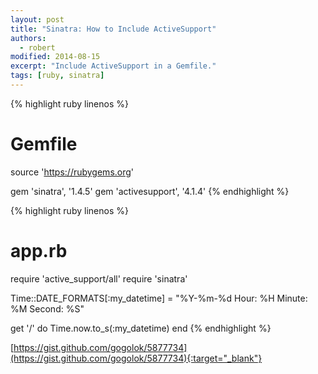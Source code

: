 ```yaml
---
layout: post
title: "Sinatra: How to Include ActiveSupport"
authors:
  - robert
modified: 2014-08-15
excerpt: "Include ActiveSupport in a Gemfile."
tags: [ruby, sinatra]
---
```


{% highlight ruby linenos %}
# Gemfile
source 'https://rubygems.org'

gem 'sinatra', '1.4.5'
gem 'activesupport', '4.1.4'
{% endhighlight %}

{% highlight ruby linenos %}
# app.rb
require 'active_support/all'
require 'sinatra'

Time::DATE_FORMATS[:my_datetime] = "%Y-%m-%d Hour: %H Minute: %M Second: %S"

get '/' do
  Time.now.to_s(:my_datetime)
end
{% endhighlight %}

[https://gist.github.com/gogolok/5877734](https://gist.github.com/gogolok/5877734){:target="_blank"}
